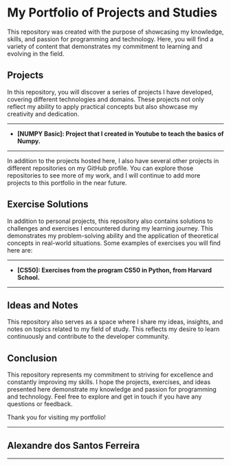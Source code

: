# My Portfolio of Projects and Studies

This repository was created with the purpose of showcasing my knowledge, skills, and passion for programming and technology. Here, you will find a variety of content that demonstrates my commitment to learning and evolving in the field.

## Projects

In this repository, you will discover a series of projects I have developed, covering different technologies and domains. These projects not only reflect my ability to apply practical concepts but also showcase my creativity and dedication.

---
- **[NUMPY Basic]: Project that I created in Youtube to teach the basics of Numpy.**
---

In addition to the projects hosted here, I also have several other projects in different repositories on my GitHub profile. You can explore those repositories to see more of my work, and I will continue to add more projects to this portfolio in the near future.

## Exercise Solutions

In addition to personal projects, this repository also contains solutions to challenges and exercises I encountered during my learning journey. This demonstrates my problem-solving ability and the application of theoretical concepts in real-world situations. Some examples of exercises you will find here are:

---
- **[CS50]: Exercises from the program CS50 in Python, from Harvard School.**
---

## Ideas and Notes

This repository also serves as a space where I share my ideas, insights, and notes on topics related to my field of study. This reflects my desire to learn continuously and contribute to the developer community.

## Conclusion

This repository represents my commitment to striving for excellence and constantly improving my skills. I hope the projects, exercises, and ideas presented here demonstrate my knowledge and passion for programming and technology. Feel free to explore and get in touch if you have any questions or feedback.

Thank you for visiting my portfolio!

---
## Alexandre dos Santos Ferreira
---
